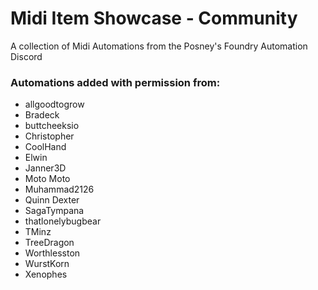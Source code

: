 # Midi Item Showcase - Community

A collection of Midi Automations from the Posney's Foundry Automation Discord

### Automations added with permission from:

- allgoodtogrow
- Bradeck
- buttcheeksio
- Christopher
- CoolHand
- Elwin
- Janner3D
- Moto Moto
- Muhammad2126
- Quinn Dexter
- SagaTympana
- thatlonelybugbear
- TMinz
- TreeDragon
- Worthlesston
- WurstKorn
- Xenophes
